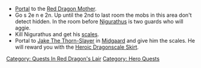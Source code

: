 -   [Portal](Teleport.md "wikilink") to the [Red Dragon
    Mother](Red_Dragon_Mother "wikilink").
-   Go s 2e n e 2n. Up until the 2nd to last room the mobs in this area
    don't detect hidden. In the room before
    [Nigurathus](Nigurathus "wikilink") is two guards who will aggie.
-   Kill Nigurathus and get his
    [scales](Pile_Of_Red_Dragon_Scales.md "wikilink").
-   Portal to [Jake The Thorn-Slayer](Jake_The_Thorn-Slayer "wikilink")
    in [Midgaard](:Category:_Midgaard.md "wikilink") and give him the
    scales. He will reward you with the [Heroic Dragonscale
    Skirt](Heroic_Dragonscale_Skirt "wikilink").

[Category: Quests In Red Dragon's
Lair](Category:_Quests_In_Red_Dragon's_Lair "wikilink") [Category: Hero
Quests](Category:_Hero_Quests "wikilink")
